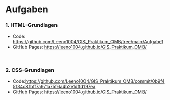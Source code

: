 # Aufgaben

### **1. HTML-Grundlagen**
 * Code: https://github.com/Leeno1004/GIS_Praktikum_OMB/tree/main/Aufgabe1
 * GitHub Pages: https://leeno1004.github.io/GIS_Praktikum_OMB/
 
</br> 

### **2. CSS-Grundlagen**
  * Code:https://github.com/Leeno1004/GIS_Praktikum_OMB/commit/0b9f45134c81bff7a971a75f6a4b2e1dffd197ea
  * GitHub Pages: https://leeno1004.github.io/GIS_Praktikum_OMB/